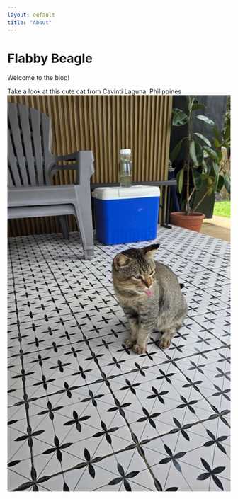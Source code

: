 ```yaml
---
layout: default
title: "About"
---
```


# Flabby Beagle

Welcome to the blog!

Take a look at this cute cat from Cavinti Laguna, Philippines
<img src="/assets/images/cat_placeholder_small.jpg" class="small-img" alt="cat_laguna_cavinti">




